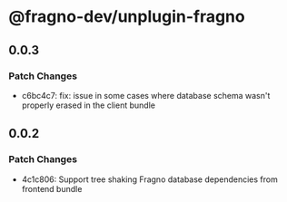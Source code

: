 # @fragno-dev/unplugin-fragno

## 0.0.3

### Patch Changes

- c6bc4c7: fix: issue in some cases where database schema wasn't properly erased in the client
  bundle

## 0.0.2

### Patch Changes

- 4c1c806: Support tree shaking Fragno database dependencies from frontend bundle
